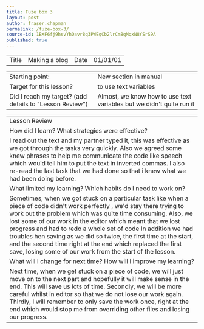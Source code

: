 ```yaml
---
title: Fuze box 3
layout: post
author: fraser.chapman
permalink: /fuze-box-3/
source-id: 1BXF6fj9hsvYhOavr8q3PWEqCb2lrCm8qMqxN8YSrS9A
published: true
---
```

<table>
  <tr>
    <td>Title</td>
    <td>Making a blog</td>
    <td>Date</td>
    <td>01/01/01</td>
  </tr>
</table>


<table>
  <tr>
    <td>Starting point:</td>
    <td>New section in manual</td>
  </tr>
  <tr>
    <td>Target for this lesson?</td>
    <td>to use text variables</td>
  </tr>
  <tr>
    <td>Did I reach my target? 
(add details to "Lesson Review")</td>
    <td> Almost, we know how to use text variables but we didn't quite run it</td>
  </tr>
</table>


<table>
  <tr>
    <td>Lesson Review</td>
  </tr>
  <tr>
    <td>How did I learn? What strategies were effective? </td>
  </tr>
  <tr>
    <td>I read out the text and my partner typed it, this was effective as we got through the tasks very quickly. Also we agreed some knew phrases to help me communicate the code like speech which would tell him to put the text in inverted commas. I also re-read the last task that we had done so that i knew what we had been doing before.</td>
  </tr>
  <tr>
    <td>What limited my learning? Which habits do I need to work on? </td>
  </tr>
  <tr>
    <td>Sometimes, when we got stuck on a particular task like when a piece of code didn't work perfectly , we'd stay there trying to work out the problem which was quite time consuming. Also, we lost some of our work in the editor which meant that we lost progress and had to redo a whole set of code In addition we had troubles hen saving as we did so twice, the first time at the start, and the second time right at the end which replaced the first save, losing some of our work from the start of the lesson.
</td>
  </tr>
  <tr>
    <td>What will I change for next time? How will I improve my learning?</td>
  </tr>
  <tr>
    <td>Next time, when we get stuck on a piece of code, we will just move on to the next part and hopefully it will make sense in the end. This will save us lots of time. Secondly, we will be more careful whilst in editor so that we do not lose our work again. Thirdly, I will remember to only save the work once, right at the end which would stop me from overriding other files and losing our progress.</td>
  </tr>
</table>


